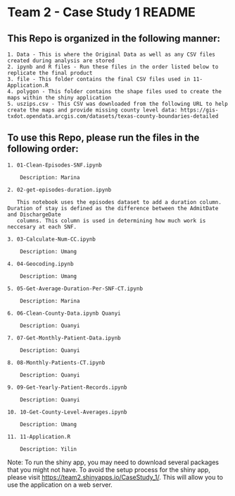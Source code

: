 # Team 2 - Case Study 1 README

## This Repo is organized in the following manner: 

    1. Data - This is where the Original Data as well as any CSV files created during analysis are stored
    2. ipynb and R files - Run these files in the order listed below to replicate the final product
    3. file - This folder contains the final CSV files used in 11-Application.R
    4. polygon - This folder contains the shape files used to create the maps within the shiny application
    5. uszips.csv - This CSV was downloaded from the following URL to help create the maps and provide missing county level data: https://gis-txdot.opendata.arcgis.com/datasets/texas-county-boundaries-detailed

## To use this Repo, please run the files in the following order:

    1. 01-Clean-Episodes-SNF.ipynb
    
        Description: Marina

    2. 02-get-episodes-duration.ipynb
    
       This notebook uses the episodes dataset to add a duration column. Duration of stay is defined as the difference between the AdmitDate and DischargeDate
       columns. This column is used in determining how much work is neccesary at each SNF. 

    3. 03-Calculate-Num-CC.ipynb
    
        Description: Umang

    4. 04-Geocoding.ipynb
    
        Description: Umang

    5. 05-Get-Average-Duration-Per-SNF-CT.ipynb
    
        Description: Marina

    6. 06-Clean-County-Data.ipynb Quanyi

        Description: Quanyi

    7. 07-Get-Monthly-Patient-Data.ipynb 
    
        Description: Quanyi

    8. 08-Monthly-Patients-CT.ipynb 
    
        Description: Quanyi
  
    9. 09-Get-Yearly-Patient-Records.ipynb 
    
        Description: Quanyi

    10. 10-Get-County-Level-Averages.ipynb 
    
        Description: Umang
    
    11. 11-Application.R
    
        Description: Yilin
        
Note: To run the shiny app, you may need to download several packages that you might not have. To avoid the setup process for the shiny app, please visit https://team2.shinyapps.io/CaseStudy_1/. This will allow you to use the application on a web server. 
